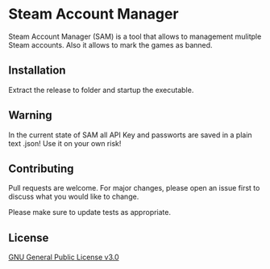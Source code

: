# Steam Account Manager

Steam Account Manager (SAM) is a tool that allows to management mulitple Steam accounts. Also it allows to mark the games as banned.

## Installation

Extract the release to folder and startup the executable.

## Warning

In the current state of SAM all API Key and passworts are saved in a plain text .json! Use it on your own risk!

## Contributing
Pull requests are welcome. For major changes, please open an issue first to discuss what you would like to change.

Please make sure to update tests as appropriate.

## License
[GNU General Public License v3.0](https://choosealicense.com/licenses/gpl-3.0/)
